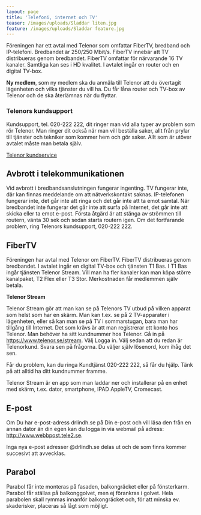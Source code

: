 ```yaml
---
layout: page
title: 'Telefoni, internet och TV'
teaser: /images/uploads/Sladdar liten.jpg
feature: /images/uploads/Sladdar feature.jpg
---
```

Föreningen har ett avtal med Telenor som omfattar FiberTV, bredband och IP-telefoni. Bredbandet är 250/250 Mbit/s. FiberTV innebär att TV distribueras genom bredbandet. FiberTV omfattar för närvarande 16 TV kanaler. Samtliga kan ses i HD kvalitet. I avtalet ingår en router och en digital TV-box.

**Ny medlem**, som ny medlem ska du anmäla till Telenor att du övertagit lägenheten och vilka tjänster du vill ha. Du får låna router och TV-box av Telenor och de ska återlämnas när du flyttar.

### **Telenors** kundsupport

Kundsupport, tel. 020-222 222, dit ringer man vid alla typer av problem som rör Telenor. Man ringer dit också när man vill beställa saker, allt från prylar till tjänster och tekniker som kommer hem och gör saker. Allt som är utöver avtalet måste man betala själv.

[Telenor kundservice](https://www.telenor.se/kundservice/)

## Avbrott i telekommunikationen

Vid avbrott i bredbandsanslutningen fungerar ingenting. TV fungerar inte, där kan finnas meddelande om att nätverkskontakt saknas. IP-telefonen fungerar inte, det går inte att ringa och det går inte att ta emot samtal. När bredbandet inte fungerar det går inte att surfa på Internet, det går inte att skicka eller ta emot e-post. Första åtgärd är att stänga av strömmen till routern, vänta 30 sek och sedan starta routern igen. Om det fortfarande problem, ring Telenors kundsupport, 020-222 222.

## **FiberTV**

Föreningen har avtal med Telenor om FiberTV. FiberTV distribueras genom bredbandet. I avtalet ingår en digital TV-box och tjänsten T1 Bas. I T1 Bas ingår tjänsten Telenor Stream. Vill man ha fler kanaler kan man köpa större kanalpaket, T2 Flex eller T3 Stor. Merkostnaden får medlemmen själv betala.

**Telenor Stream**

Telenor Stream gör att man kan se på Telenors TV utbud på vilken apparat som helst som har en skärm. Man kan t.ex. se på 2 TV-apparater i lägenheten, eller så kan man se på TV i sommarstugan, bara man har tillgång till Internet. Det som krävs är att man registrerar ett konto hos Telenor. Man behöver ha sitt kundnummer hos Telenor. Gå in på <https://www.telenor.se/stream>. Välj Logga in. Välj sedan att du redan är Telenorkund. Svara sen på frågorna. Du väljer själv lösenord, kom ihåg det sen.

Får du problem, kan du ringa Kundtjänst  020-222 222, så får du hjälp. Tänk på att alltid ha ditt kundnummer framme.

Telenor Stream är en app som man laddar ner och installerar på en enhet med skärm, t.ex. dator, smartphone, IPAD AppleTV, Cromecast.

## E-post

Om Du har e-post-adress drlindh.se på Din e-post och vill läsa den från en annan dator än din egen kan du logga in via webmail på adress: http://www.webbpost.tele2.se.

Inga nya e-post adresser @drlindh.se delas ut och de som finns kommer succesivt att avvecklas.

## Parabol

Parabol får inte monteras på fasaden, balkongräcket eller på fönsterkarm. Parabol får ställas på balkonggolvet, men ej förankras i golvet. Hela parabolen skall rymmas innanför balkongräcket och, för att minska ev. skaderisker, placeras så lågt som möjligt.